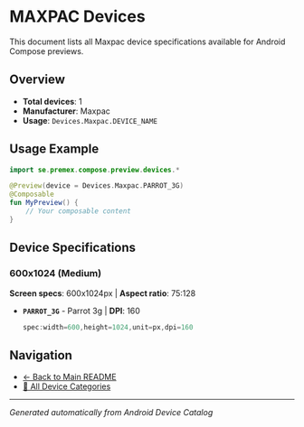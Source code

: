 # MAXPAC Devices

This document lists all Maxpac device specifications available for Android Compose previews.

## Overview

- **Total devices**: 1
- **Manufacturer**: Maxpac
- **Usage**: `Devices.Maxpac.DEVICE_NAME`

## Usage Example

```kotlin
import se.premex.compose.preview.devices.*

@Preview(device = Devices.Maxpac.PARROT_3G)
@Composable
fun MyPreview() {
    // Your composable content
}
```

## Device Specifications

### 600x1024 (Medium)

**Screen specs**: 600x1024px | **Aspect ratio**: 75:128

- **`PARROT_3G`** - Parrot 3g | **DPI**: 160
  ```kotlin
  spec:width=600,height=1024,unit=px,dpi=160
  ```

## Navigation

- [← Back to Main README](../../README.md)
- [📱 All Device Categories](../README.md)

---
*Generated automatically from Android Device Catalog*
